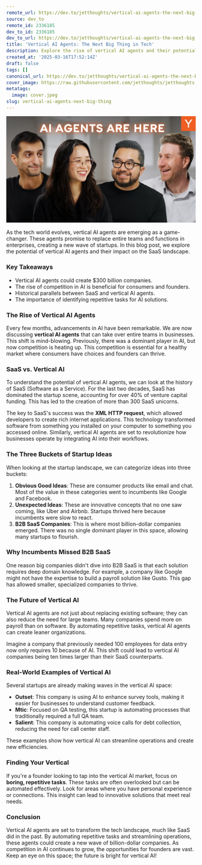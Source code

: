 ```yaml
---
remote_url: https://dev.to/jetthoughts/vertical-ai-agents-the-next-big-thing-in-tech-7cb
source: dev_to
remote_id: 2336185
dev_to_id: 2336185
dev_to_url: https://dev.to/jetthoughts/vertical-ai-agents-the-next-big-thing-in-tech-7cb
title: 'Vertical AI Agents: The Next Big Thing in Tech'
description: Explore the rise of vertical AI agents and their potential to revolutionize the tech landscape. Discover how these agents could create billion-dollar companies by automating repetitive tasks and streamlining operations.
created_at: '2025-03-16T17:52:14Z'
draft: false
tags: []
canonical_url: https://dev.to/jetthoughts/vertical-ai-agents-the-next-big-thing-in-tech-7cb
cover_image: https://raw.githubusercontent.com/jetthoughts/jetthoughts.github.io/master/content/blog/vertical-ai-agents-next-big-thing/cover.jpeg
metatags:
  image: cover.jpeg
slug: vertical-ai-agents-next-big-thing
---
```

[![Vertical AI Agents: The Next Big Thing in Tech](file_0.jpg)](https://www.youtube.com/watch?v=ASABxNenD_U)

As the tech world evolves, vertical AI agents are emerging as a game-changer. These agents promise to replace entire teams and functions in enterprises, creating a new wave of startups. In this blog post, we explore the potential of vertical AI agents and their impact on the SaaS landscape.

### Key Takeaways

*   Vertical AI agents could create $300 billion companies.
*   The rise of competition in AI is beneficial for consumers and founders.
*   Historical parallels between SaaS and vertical AI agents.
*   The importance of identifying repetitive tasks for AI solutions.

### The Rise of Vertical AI Agents

Every few months, advancements in AI have been remarkable. We are now discussing **vertical AI agents** that can take over entire teams in businesses. This shift is mind-blowing. Previously, there was a dominant player in AI, but now competition is heating up. This competition is essential for a healthy market where consumers have choices and founders can thrive.

### SaaS vs. Vertical AI

To understand the potential of vertical AI agents, we can look at the history of SaaS (Software as a Service). For the last two decades, SaaS has dominated the startup scene, accounting for over 40% of venture capital funding. This has led to the creation of more than 300 SaaS unicorns.

The key to SaaS's success was the **XML HTTP request**, which allowed developers to create rich internet applications. This technology transformed software from something you installed on your computer to something you accessed online. Similarly, vertical AI agents are set to revolutionize how businesses operate by integrating AI into their workflows.

### The Three Buckets of Startup Ideas

When looking at the startup landscape, we can categorize ideas into three buckets:

1.  **Obvious Good Ideas**: These are consumer products like email and chat. Most of the value in these categories went to incumbents like Google and Facebook.
2.  **Unexpected Ideas**: These are innovative concepts that no one saw coming, like Uber and Airbnb. Startups thrived here because incumbents were slow to react.
3.  **B2B SaaS Companies**: This is where most billion-dollar companies emerged. There was no single dominant player in this space, allowing many startups to flourish.

### Why Incumbents Missed B2B SaaS

One reason big companies didn't dive into B2B SaaS is that each solution requires deep domain knowledge. For example, a company like Google might not have the expertise to build a payroll solution like Gusto. This gap has allowed smaller, specialized companies to thrive.

### The Future of Vertical AI

Vertical AI agents are not just about replacing existing software; they can also reduce the need for large teams. Many companies spend more on payroll than on software. By automating repetitive tasks, vertical AI agents can create leaner organizations.

Imagine a company that previously needed 100 employees for data entry now only requires 10 because of AI. This shift could lead to vertical AI companies being ten times larger than their SaaS counterparts.

### Real-World Examples of Vertical AI

Several startups are already making waves in the vertical AI space:

*   **Outset**: This company is using AI to enhance survey tools, making it easier for businesses to understand customer feedback.
*   **Mtic**: Focused on QA testing, this startup is automating processes that traditionally required a full QA team.
*   **Salient**: This company is automating voice calls for debt collection, reducing the need for call center staff.

These examples show how vertical AI can streamline operations and create new efficiencies.

### Finding Your Vertical

If you're a founder looking to tap into the vertical AI market, focus on **boring, repetitive tasks**. These tasks are often overlooked but can be automated effectively. Look for areas where you have personal experience or connections. This insight can lead to innovative solutions that meet real needs.

### Conclusion

Vertical AI agents are set to transform the tech landscape, much like SaaS did in the past. By automating repetitive tasks and streamlining operations, these agents could create a new wave of billion-dollar companies. As competition in AI continues to grow, the opportunities for founders are vast. Keep an eye on this space; the future is bright for vertical AI!